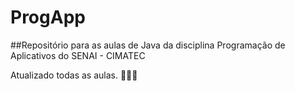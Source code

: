 # ProgApp
##Repositório para as aulas de Java da disciplina Programação de Aplicativos do SENAI - CIMATEC

Atualizado todas as aulas. 👨‍💻💾
